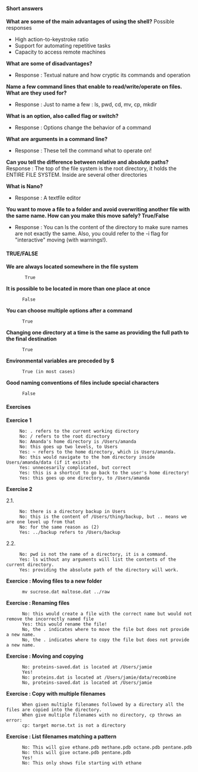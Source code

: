 #### Short answers
**What are some of the main advantages of using the shell?**
Possible responses
- High action-to-keystroke ratio
- Support for automating repetitive tasks
- Capacity to access remote machines

**What are some of disadvantages?**
- Response : Textual nature and how cryptic its commands and operation

**Name a few command lines that enable to read/write/operate on files. What are they used for?**
- Response : Just to name a few : ls, pwd, cd, mv, cp, mkdir

**What is an option, also called flag or switch?**
- Response : Options change the behavior of a command

**What are arguments in a command line?**
- Response : These tell the command what to operate on!


**Can you tell the difference between relative and absolute paths?**
Response : The top of the file system is the root directory, it holds the ENTIRE FILE SYSTEM. Inside are several other directories

**What is Nano?**
- Response : A textfile editor

**You want to move a file to a folder and avoid overwriting another file with the same name. How can you make this move safely?
True/False**
- Response : You can ls the content of the directory to make sure names are not exactly the same. Also, you could refer to the -i flag for "interactive" moving (with warnings!).

#### TRUE/FALSE

**We are always located somewhere in the file system**

           True
**It is possible to be located in more than one place at once**

          False
**You can choose multiple options after a command**

          True
**Changing one directory at a time is the same as providing the full path to the final destination**

          True
**Environmental variables are preceded by $**

          True (in most cases)
          
**Good naming conventions of files include special characters**

          False

#### Exercises 

**Exercice 1**

         No: . refers to the current working directory
         No: / refers to the root directory
         No: Amanda's home directory is /Users/amanda
         No: this goes up two levels, to Users
         Yes: ~ refers to the home directory, which is Users/amanda.
         No: this would navigate to the hom directory inside Users/amanda/data (if it exists)
         Yes: unnecesarily complicated, but correct
         Yes: this is a shortcut to go back to the user's home directory!
         Yes: this goes up one directory, to /Users/amanda
         
**Exercise 2**

2.1.

         No: there is a directory backup in Users
         No: this is the content of /Users/thing/backup, but .. means we are one level up from that
         No: for the same reason as (2)
         Yes: ../backup refers to /Users/backup

2.2.

         No: pwd is not the name of a directory, it is a command.
         Yes: ls without any arguments will list the contents of the current directory.
         Yes: providing the absolute path of the directory will work.

**Exercice : Moving files to a new folder**
          
          mv sucrose.dat maltose.dat ../raw

**Exercise : Renaming files**

          No: this would create a file with the correct name but would not remove the incorrectly named file
          Yes: this would rename the file!
          No, the . indicates where to move the file but does not provide a new name.
          No, the . indicates where to copy the file but does not provide a new name.

**Exercise : Moving and copying**

          No: proteins-saved.dat is located at /Users/jamie
          Yes!
          No: proteins.dat is located at /Users/jamie/data/recombine
          No, proteins-saved.dat is located at /Users/jamie

**Exercise : Copy with multiple filenames**

          When given multiple filenames followed by a directory all the files are copied into the directory.
          When give multiple filenames with no directory, cp throws an error:
          cp: target morse.txt is not a directory

**Exercise : List filenames matching a pattern**

          No: This will give ethane.pdb methane.pdb octane.pdb pentane.pdb
          No: this will give octane.pdb pentane.pdb
          Yes!
          No: This only shows file starting with ethane
